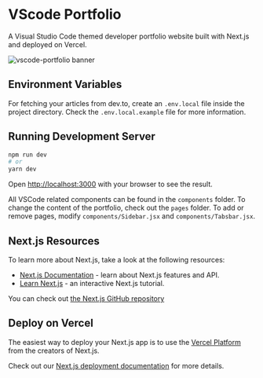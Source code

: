 # VScode Portfolio

A Visual Studio Code themed developer portfolio website built with Next.js and deployed on Vercel.

![vscode-portfolio banner](https://imgur.com/bj1NJhO)

## Environment Variables

For fetching your articles from dev.to, create an `.env.local` file inside the project directory. Check the `.env.local.example` file for more information.

## Running Development Server

```bash
npm run dev
# or
yarn dev
```

Open [http://localhost:3000](http://localhost:3000) with your browser to see the result.

All VSCode related components can be found in the `components` folder. To change the content of the portfolio, check out the `pages` folder. To add or remove pages, modify `components/Sidebar.jsx` and `components/Tabsbar.jsx`.

## Next.js Resources

To learn more about Next.js, take a look at the following resources:

- [Next.js Documentation](https://nextjs.org/docs) - learn about Next.js features and API.
- [Learn Next.js](https://nextjs.org/learn) - an interactive Next.js tutorial.

You can check out [the Next.js GitHub repository](https://github.com/vercel/next.js/)

## Deploy on Vercel

The easiest way to deploy your Next.js app is to use the [Vercel Platform](https://vercel.com/new?utm_medium=default-template&filter=next.js&utm_source=create-next-app&utm_campaign=create-next-app-readme) from the creators of Next.js.

Check out our [Next.js deployment documentation](https://nextjs.org/docs/deployment) for more details.